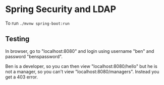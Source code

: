 # Spring Security and LDAP
To run `./mvnw spring-boot:run`

## Testing
In browser, go to "localhost:8080" and login using username "ben" and password "benspassword".

Ben is a developer, so you can then view "localhost:8080/hello" but
he is not a manager, so you can't view "localhost:8080/managers".
Instead you get a 403 error.

